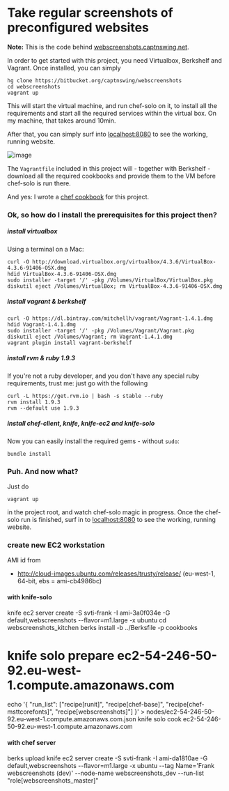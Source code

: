# Take regular screenshots of preconfigured websites

**Note:** This is the code behind [webscreenshots.captnswing.net](http://webscreenshots.captnswing.net).

In order to get started with this project, you need Virtualbox, Berkshelf and Vagrant. Once installed, you can simply

    hg clone https://bitbucket.org/captnswing/webscreenshots
    cd webscreenshots
    vagrant up

This will start the virtual machine, and run chef-solo on it, to install all the requirements and start all the required services within the virtual box. On my machine, that takes around 10min.

After that, you can simply surf into [localhost:8080](http://localhost:8080) to see the working, running website.

![image](https://raw.github.com/captnswing/webscreenshots/master/webscreenshots.png)

The `Vagrantfile` included in this project will - together with Berkshelf - download all the required cookbooks and provide them to the VM before chef-solo is run there.

And yes: I wrote a [chef cookbook](https://github.com/captnswing/chef-webscreenshots) for this project.

### Ok, so how do I install the prerequisites for this project then?

##### install virtualbox

Using a terminal on a Mac:

    curl -O http://download.virtualbox.org/virtualbox/4.3.6/VirtualBox-4.3.6-91406-OSX.dmg
    hdid VirtualBox-4.3.6-91406-OSX.dmg
    sudo installer -target '/' -pkg /Volumes/VirtualBox/VirtualBox.pkg
    diskutil eject /Volumes/VirtualBox; rm VirtualBox-4.3.6-91406-OSX.dmg

##### install vagrant & berkshelf

    curl -O https://dl.bintray.com/mitchellh/vagrant/Vagrant-1.4.1.dmg
    hdid Vagrant-1.4.1.dmg
    sudo installer -target '/' -pkg /Volumes/Vagrant/Vagrant.pkg
    diskutil eject /Volumes/Vagrant; rm Vagrant-1.4.1.dmg
    vagrant plugin install vagrant-berkshelf

##### install rvm & ruby 1.9.3

If you're not a ruby developer, and you don't have any special ruby requirements, trust me: just go with the following

    curl -L https://get.rvm.io | bash -s stable --ruby
    rvm install 1.9.3
    rvm --default use 1.9.3

##### install chef-client, knife, knife-ec2 and knife-solo

Now you can easily install the required gems - without `sudo`:

    bundle install

### Puh. And now what?

Just do

    vagrant up

in the project root, and watch chef-solo magic in progress. Once the chef-solo run is finished, surf in to [localhost:8080](http://localhost:8080) to see the working, running website.

### create new EC2 workstation

AMI id from

* http://cloud-images.ubuntu.com/releases/trusty/release/
  (eu-west-1, 64-bit, ebs = ami-cb4986bc)

#### with knife-solo

knife ec2 server create -S svti-frank -I ami-3a0f034e -G default,webscreenshots --flavor=m1.large -x ubuntu
cd webscreenshots_kitchen
berks install -b ../Berksfile -p cookbooks
# knife solo prepare ec2-54-246-50-92.eu-west-1.compute.amazonaws.com
echo '{ "run_list": ["recipe[runit]", "recipe[chef-base]", "recipe[chef-msttcorefonts]", "recipe[webscreenshots]"] }' > nodes/ec2-54-246-50-92.eu-west-1.compute.amazonaws.com.json
knife solo cook ec2-54-246-50-92.eu-west-1.compute.amazonaws.com

#### with chef server

berks upload
knife ec2 server create -S svti-frank -I ami-da1810ae -G default,webscreenshots --flavor=m1.large -x ubuntu --tag Name='Frank webscreenshots (dev)' --node-name webscreenshots_dev --run-list "role[webscreenshots_master]"
